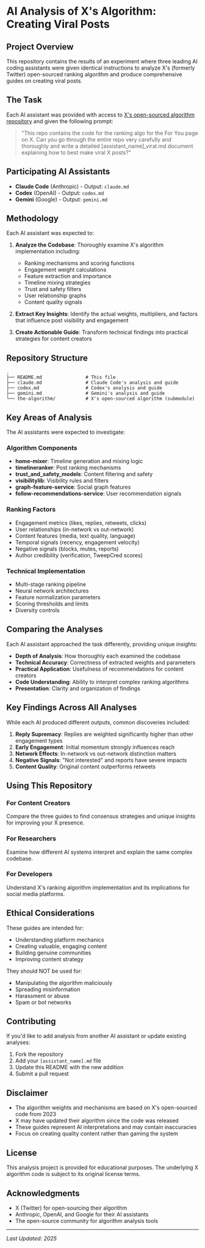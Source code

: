 # AI Analysis of X's Algorithm: Creating Viral Posts

## Project Overview

This repository contains the results of an experiment where three leading AI coding assistants were given identical instructions to analyze X's (formerly Twitter) open-sourced ranking algorithm and produce comprehensive guides on creating viral posts.

## The Task

Each AI assistant was provided with access to [X's open-sourced algorithm repository](https://github.com/twitter/the-algorithm) and given the following prompt:

> "This repo contains the code for the ranking algo for the For You page on X. Can you go through the entire repo very carefully and thoroughly and write a detailed [assistant_name]_viral.md document explaining how to best make viral X posts?"

## Participating AI Assistants

- **Claude Code** (Anthropic) - Output: `claude.md`
- **Codex** (OpenAI) - Output: `codex.md`
- **Gemini** (Google) - Output: `gemini.md`

## Methodology

Each AI assistant was expected to:

1. **Analyze the Codebase**: Thoroughly examine X's algorithm implementation including:
   - Ranking mechanisms and scoring functions
   - Engagement weight calculations
   - Feature extraction and importance
   - Timeline mixing strategies
   - Trust and safety filters
   - User relationship graphs
   - Content quality signals

2. **Extract Key Insights**: Identify the actual weights, multipliers, and factors that influence post visibility and engagement

3. **Create Actionable Guide**: Transform technical findings into practical strategies for content creators

## Repository Structure

```
.
├── README.md                # This file
├── claude.md                # Claude Code's analysis and guide
├── codex.md                 # Codex's analysis and guide  
├── gemini.md                # Gemini's analysis and guide
└── the-algorithm/           # X's open-sourced algorithm (submodule)
```

## Key Areas of Analysis

The AI assistants were expected to investigate:

### Algorithm Components
- **home-mixer**: Timeline generation and mixing logic
- **timelineranker**: Post ranking mechanisms
- **trust_and_safety_models**: Content filtering and safety
- **visibilitylib**: Visibility rules and filters
- **graph-feature-service**: Social graph features
- **follow-recommendations-service**: User recommendation signals

### Ranking Factors
- Engagement metrics (likes, replies, retweets, clicks)
- User relationships (in-network vs out-network)
- Content features (media, text quality, language)
- Temporal signals (recency, engagement velocity)
- Negative signals (blocks, mutes, reports)
- Author credibility (verification, TweepCred scores)

### Technical Implementation
- Multi-stage ranking pipeline
- Neural network architectures
- Feature normalization parameters
- Scoring thresholds and limits
- Diversity controls

## Comparing the Analyses

Each AI assistant approached the task differently, providing unique insights:

- **Depth of Analysis**: How thoroughly each examined the codebase
- **Technical Accuracy**: Correctness of extracted weights and parameters
- **Practical Application**: Usefulness of recommendations for content creators
- **Code Understanding**: Ability to interpret complex ranking algorithms
- **Presentation**: Clarity and organization of findings

## Key Findings Across All Analyses

While each AI produced different outputs, common discoveries included:

1. **Reply Supremacy**: Replies are weighted significantly higher than other engagement types
2. **Early Engagement**: Initial momentum strongly influences reach
3. **Network Effects**: In-network vs out-network distinction matters
4. **Negative Signals**: "Not interested" and reports have severe impacts
5. **Content Quality**: Original content outperforms retweets

## Using This Repository

### For Content Creators
Compare the three guides to find consensus strategies and unique insights for improving your X presence.

### For Researchers
Examine how different AI systems interpret and explain the same complex codebase.

### For Developers
Understand X's ranking algorithm implementation and its implications for social media platforms.

## Ethical Considerations

These guides are intended for:
- Understanding platform mechanics
- Creating valuable, engaging content
- Building genuine communities
- Improving content strategy

They should NOT be used for:
- Manipulating the algorithm maliciously
- Spreading misinformation
- Harassment or abuse
- Spam or bot networks

## Contributing

If you'd like to add analysis from another AI assistant or update existing analyses:

1. Fork the repository
2. Add your `[assistant_name].md` file
3. Update this README with the new addition
4. Submit a pull request

## Disclaimer

- The algorithm weights and mechanisms are based on X's open-sourced code from 2023
- X may have updated their algorithm since the code was released
- These guides represent AI interpretations and may contain inaccuracies
- Focus on creating quality content rather than gaming the system

## License

This analysis project is provided for educational purposes. The underlying X algorithm code is subject to its original license terms.

## Acknowledgments

- X (Twitter) for open-sourcing their algorithm
- Anthropic, OpenAI, and Google for their AI assistants
- The open-source community for algorithm analysis tools

---

*Last Updated: 2025*
